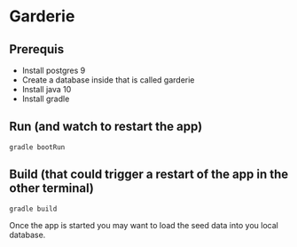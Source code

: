 Garderie
================================================================================


Prerequis
-----------

- Install postgres 9
- Create a database inside that is called garderie
- Install java 10
- Install gradle


Run (and watch to restart the app)
-------------
    gradle bootRun

Build (that could trigger a restart of the app in the other terminal)
------------
    gradle build

Once the app is started you may want to load the seed data into you local database.
